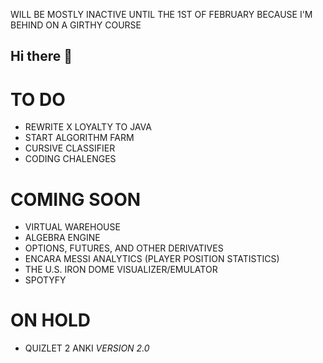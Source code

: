 WILL BE MOSTLY INACTIVE UNTIL THE 1ST OF FEBRUARY BECAUSE I'M BEHIND ON A GIRTHY COURSE

## Hi there 👋

# TO DO
- REWRITE X LOYALTY TO JAVA
- START ALGORITHM FARM
- CURSIVE CLASSIFIER
- CODING CHALENGES

# COMING SOON
- VIRTUAL WAREHOUSE
- ALGEBRA ENGINE
- OPTIONS, FUTURES, AND OTHER DERIVATIVES
- ENCARA MESSI ANALYTICS (PLAYER POSITION STATISTICS)
- THE U.S. IRON DOME VISUALIZER/EMULATOR
- SPOTYFY

# ON HOLD
- QUIZLET 2 ANKI *VERSION 2.0*

<!--
**CHRISSY-FRANKY/CHRISSY-FRANKY** is a ✨ _special_ ✨ repository because its `README.md` (this file) appears on your GitHub profile.

Here are some ideas to get you started:

- 🔭 I’m currently working on ...
- 🌱 I’m currently learning ...
- 👯 I’m looking to collaborate on ...
- 🤔 I’m looking for help with ...
- 💬 Ask me about ...
- 📫 How to reach me: ...
- 😄 Pronouns: ...
- ⚡ Fun fact: ...
-->

